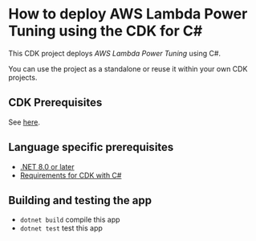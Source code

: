 # How to deploy AWS Lambda Power Tuning using the CDK for C#

This CDK project deploys *AWS Lambda Power Tuning* using C#.

You can use the project as a standalone or reuse it within your own CDK projects.


## CDK Prerequisites

See [here](../README.md).


## Language specific prerequisites

- [.NET 8.0 or later](https://docs.aws.amazon.com/cdk/v2/guide/getting_started.html#getting_started_prerequisites)
- [Requirements for CDK with C#](https://docs.aws.amazon.com/cdk/v2/guide/work-with-cdk-csharp.html#csharp-prerequisites)

## Building and testing the app

* `dotnet build`  compile this app
* `dotnet test`  	 test this app

